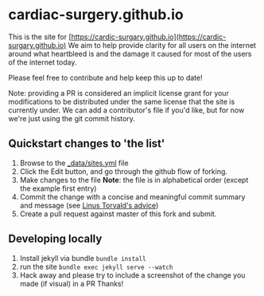 cardiac-surgery.github.io
=========================

This is the site for [https://cardic-surgary.github.io](https://cardic-surgary.github.io)
We aim to help provide clarity for all users on the internet around what heartbleed is and the damage it caused for 
most of the users of the internet today.

Please feel free to contribute and help keep this up to date!

Note: providing a PR is considered an implicit license grant for your
modifications to be distributed under the same license that the site is
currently under.  We can add a contributor's file if you'd like, but for now
we're just using the git commit history.


## Quickstart changes to 'the list'

1. Browse to the [_data/sites.yml](https://github.com/cardiac-surgery/cardiac-surgery.github.io/blob/master/_data/sites.yml) file
2. Click the Edit button, and go through the github flow of forking.
3. Make changes to the file **Note**: the file is in alphabetical order
   (except the example first entry)
4. Commit the change with a concise and meaningful commit summary and message
   (see [Linus Torvald's advice](https://gist.github.com/matthewhudson/1475276))
5. Create a pull request against master of this fork and submit.


## Developing locally

1. Install jekyll via bundle `bundle install`
2. run the site `bundle exec jekyll serve --watch`
3. Hack away and please try to include a screenshot of the change you made (if visual) in a PR Thanks!


